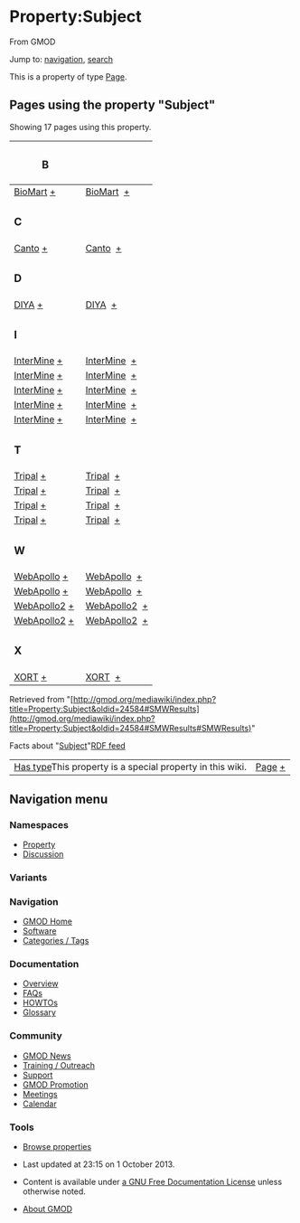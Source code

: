 <div id="mw-page-base" class="noprint">

</div>

<div id="mw-head-base" class="noprint">

</div>

<div id="content" class="mw-body" role="main">

<span id="top"></span>

<div id="mw-js-message" style="display:none;">

</div>



# <span dir="auto">Property:Subject</span>

<div id="bodyContent">

<div id="siteSub">

From GMOD

</div>

<div id="contentSub">

</div>

<div id="jump-to-nav" class="mw-jump">

Jump to: [navigation](#mw-navigation), [search](#p-search)

</div>

<div id="mw-content-text" class="mw-content-ltr" lang="en" dir="ltr">

This is a property of type
[Page](Special:Types/Page "Special:Types/Page").

  
<span id="SMWResults"></span>

<div id="mw-pages">

## Pages using the property "Subject"

Showing 17 pages using this property.

<table style="width: 100%; ">
<colgroup>
<col style="width: 50%" />
<col style="width: 50%" />
</colgroup>
<thead>
<tr class="header">
<th class="smwpropname"><h3 id="b">B</h3></th>
<th></th>
</tr>
</thead>
<tbody>
<tr class="odd">
<td class="smwpropname"><a
href="BioMart#_cf37be6ad46064a27af652ecc850193c"
title="BioMart">BioMart</a> <span class="smwbrowse"><a
href="Special%3ABrowse/BioMart-23_cf37be6ad46064a27af652ecc850193c"
title="Special%3ABrowse/BioMart-23 cf37be6ad46064a27af652ecc850193c">+</a></span></td>
<td class="smwprops"><a href="BioMart"
title="BioMart">BioMart</a>  <span class="smwsearch"><a
href="Special%3ASearchByProperty/Subject/BioMart"
title="Special%3ASearchByProperty/Subject/BioMart">+</a></span></td>
</tr>
<tr class="even">
<td class="smwpropname"><h3 id="c">C</h3></td>
<td></td>
</tr>
<tr class="odd">
<td class="smwpropname"><a
href="Canto#_564f9c71bf2847fc3c542a7b9ac7927f"
title="Canto">Canto</a> <span class="smwbrowse"><a
href="Special%3ABrowse/Canto-23_564f9c71bf2847fc3c542a7b9ac7927f"
title="Special%3ABrowse/Canto-23 564f9c71bf2847fc3c542a7b9ac7927f">+</a></span></td>
<td class="smwprops"><a href="Canto" title="Canto">Canto</a>  <span
class="smwsearch"><a href="Special%3ASearchByProperty/Subject/Canto"
title="Special%3ASearchByProperty/Subject/Canto">+</a></span></td>
</tr>
<tr class="even">
<td class="smwpropname"><h3 id="d">D</h3></td>
<td></td>
</tr>
<tr class="odd">
<td class="smwpropname"><a href="DIYA#_2957d43c15df6d72a07738da3e51a062"
title="DIYA">DIYA</a> <span class="smwbrowse"><a
href="Special%3ABrowse/DIYA-23_2957d43c15df6d72a07738da3e51a062"
title="Special%3ABrowse/DIYA-23 2957d43c15df6d72a07738da3e51a062">+</a></span></td>
<td class="smwprops"><a href="DIYA" title="DIYA">DIYA</a>  <span
class="smwsearch"><a href="Special%3ASearchByProperty/Subject/DIYA"
title="Special%3ASearchByProperty/Subject/DIYA">+</a></span></td>
</tr>
<tr class="even">
<td class="smwpropname"><h3 id="i">I</h3></td>
<td></td>
</tr>
<tr class="odd">
<td class="smwpropname"><a
href="InterMine#_35f0a4dfb21d901063f9534114909319"
title="InterMine">InterMine</a> <span class="smwbrowse"><a
href="Special%3ABrowse/InterMine-23_35f0a4dfb21d901063f9534114909319"
title="Special%3ABrowse/InterMine-23 35f0a4dfb21d901063f9534114909319">+</a></span></td>
<td class="smwprops"><a href="InterMine"
title="InterMine">InterMine</a>  <span class="smwsearch"><a
href="Special%3ASearchByProperty/Subject/InterMine"
title="Special%3ASearchByProperty/Subject/InterMine">+</a></span></td>
</tr>
<tr class="even">
<td class="smwpropname"><a
href="InterMine#_44c0411f669b0bc7ee3599b3e40bf478"
title="InterMine">InterMine</a> <span class="smwbrowse"><a
href="Special%3ABrowse/InterMine-23_44c0411f669b0bc7ee3599b3e40bf478"
title="Special%3ABrowse/InterMine-23 44c0411f669b0bc7ee3599b3e40bf478">+</a></span></td>
<td class="smwprops"><a href="InterMine"
title="InterMine">InterMine</a>  <span class="smwsearch"><a
href="Special%3ASearchByProperty/Subject/InterMine"
title="Special%3ASearchByProperty/Subject/InterMine">+</a></span></td>
</tr>
<tr class="odd">
<td class="smwpropname"><a
href="InterMine#_23c1d6f8e2fcb6320697d1877b352a27"
title="InterMine">InterMine</a> <span class="smwbrowse"><a
href="Special%3ABrowse/InterMine-23_23c1d6f8e2fcb6320697d1877b352a27"
title="Special%3ABrowse/InterMine-23 23c1d6f8e2fcb6320697d1877b352a27">+</a></span></td>
<td class="smwprops"><a href="InterMine"
title="InterMine">InterMine</a>  <span class="smwsearch"><a
href="Special%3ASearchByProperty/Subject/InterMine"
title="Special%3ASearchByProperty/Subject/InterMine">+</a></span></td>
</tr>
<tr class="even">
<td class="smwpropname"><a
href="InterMine#_19ca3e5527b4a7801df22e02220506b6"
title="InterMine">InterMine</a> <span class="smwbrowse"><a
href="Special%3ABrowse/InterMine-23_19ca3e5527b4a7801df22e02220506b6"
title="Special%3ABrowse/InterMine-23 19ca3e5527b4a7801df22e02220506b6">+</a></span></td>
<td class="smwprops"><a href="InterMine"
title="InterMine">InterMine</a>  <span class="smwsearch"><a
href="Special%3ASearchByProperty/Subject/InterMine"
title="Special%3ASearchByProperty/Subject/InterMine">+</a></span></td>
</tr>
<tr class="odd">
<td class="smwpropname"><a
href="InterMine#_1974840c5524f47e32e34fbc09fa67f4"
title="InterMine">InterMine</a> <span class="smwbrowse"><a
href="Special%3ABrowse/InterMine-23_1974840c5524f47e32e34fbc09fa67f4"
title="Special%3ABrowse/InterMine-23 1974840c5524f47e32e34fbc09fa67f4">+</a></span></td>
<td class="smwprops"><a href="InterMine"
title="InterMine">InterMine</a>  <span class="smwsearch"><a
href="Special%3ASearchByProperty/Subject/InterMine"
title="Special%3ASearchByProperty/Subject/InterMine">+</a></span></td>
</tr>
<tr class="even">
<td class="smwpropname"><h3 id="t">T</h3></td>
<td></td>
</tr>
<tr class="odd">
<td class="smwpropname"><a
href="Tripal.1#_8904ca0c9942fceca83d1637dceaa4e9"
title="Tripal">Tripal</a> <span class="smwbrowse"><a
href="Special%3ABrowse/Tripal-23_8904ca0c9942fceca83d1637dceaa4e9"
title="Special%3ABrowse/Tripal-23 8904ca0c9942fceca83d1637dceaa4e9">+</a></span></td>
<td class="smwprops"><a href="Tripal.1" title="Tripal">Tripal</a>  <span
class="smwsearch"><a href="Special%3ASearchByProperty/Subject/Tripal"
title="Special%3ASearchByProperty/Subject/Tripal">+</a></span></td>
</tr>
<tr class="even">
<td class="smwpropname"><a
href="Tripal.1#_780a3bd63980716b96e285070f997e2a"
title="Tripal">Tripal</a> <span class="smwbrowse"><a
href="Special%3ABrowse/Tripal-23_780a3bd63980716b96e285070f997e2a"
title="Special%3ABrowse/Tripal-23 780a3bd63980716b96e285070f997e2a">+</a></span></td>
<td class="smwprops"><a href="Tripal.1" title="Tripal">Tripal</a>  <span
class="smwsearch"><a href="Special%3ASearchByProperty/Subject/Tripal"
title="Special%3ASearchByProperty/Subject/Tripal">+</a></span></td>
</tr>
<tr class="odd">
<td class="smwpropname"><a
href="Tripal.1#_c5e2b05d4750eb0951eb1ad5fced6761"
title="Tripal">Tripal</a> <span class="smwbrowse"><a
href="Special%3ABrowse/Tripal-23_c5e2b05d4750eb0951eb1ad5fced6761"
title="Special%3ABrowse/Tripal-23 c5e2b05d4750eb0951eb1ad5fced6761">+</a></span></td>
<td class="smwprops"><a href="Tripal.1" title="Tripal">Tripal</a>  <span
class="smwsearch"><a href="Special%3ASearchByProperty/Subject/Tripal"
title="Special%3ASearchByProperty/Subject/Tripal">+</a></span></td>
</tr>
<tr class="even">
<td class="smwpropname"><a
href="Tripal.1#_c72e4a5953ad38254b5ae05e4fca68cf"
title="Tripal">Tripal</a> <span class="smwbrowse"><a
href="Special%3ABrowse/Tripal-23_c72e4a5953ad38254b5ae05e4fca68cf"
title="Special%3ABrowse/Tripal-23 c72e4a5953ad38254b5ae05e4fca68cf">+</a></span></td>
<td class="smwprops"><a href="Tripal.1" title="Tripal">Tripal</a>  <span
class="smwsearch"><a href="Special%3ASearchByProperty/Subject/Tripal"
title="Special%3ASearchByProperty/Subject/Tripal">+</a></span></td>
</tr>
<tr class="odd">
<td class="smwpropname"><h3 id="w">W</h3></td>
<td></td>
</tr>
<tr class="even">
<td class="smwpropname"><a
href="WebApollo.1#_0d2bc0e8d059cba6cefd439a084fc7c8"
title="WebApollo">WebApollo</a> <span class="smwbrowse"><a
href="Special%3ABrowse/WebApollo-23_0d2bc0e8d059cba6cefd439a084fc7c8"
title="Special%3ABrowse/WebApollo-23 0d2bc0e8d059cba6cefd439a084fc7c8">+</a></span></td>
<td class="smwprops"><a href="WebApollo.1"
title="WebApollo">WebApollo</a>  <span class="smwsearch"><a
href="Special%3ASearchByProperty/Subject/WebApollo"
title="Special%3ASearchByProperty/Subject/WebApollo">+</a></span></td>
</tr>
<tr class="odd">
<td class="smwpropname"><a
href="WebApollo.1#_e25e09b3c3c15a82835f7fa1b510fe42"
title="WebApollo">WebApollo</a> <span class="smwbrowse"><a
href="Special%3ABrowse/WebApollo-23_e25e09b3c3c15a82835f7fa1b510fe42"
title="Special%3ABrowse/WebApollo-23 e25e09b3c3c15a82835f7fa1b510fe42">+</a></span></td>
<td class="smwprops"><a href="WebApollo.1"
title="WebApollo">WebApollo</a>  <span class="smwsearch"><a
href="Special%3ASearchByProperty/Subject/WebApollo"
title="Special%3ASearchByProperty/Subject/WebApollo">+</a></span></td>
</tr>
<tr class="even">
<td class="smwpropname"><a
href="WebApollo2#_7aa3d428be4e2b3632dc7e1d8733182f"
title="WebApollo2">WebApollo2</a> <span class="smwbrowse"><a
href="Special%3ABrowse/WebApollo2-23_7aa3d428be4e2b3632dc7e1d8733182f"
title="Special%3ABrowse/WebApollo2-23 7aa3d428be4e2b3632dc7e1d8733182f">+</a></span></td>
<td class="smwprops"><a href="WebApollo2"
title="WebApollo2">WebApollo2</a>  <span class="smwsearch"><a
href="Special%3ASearchByProperty/Subject/WebApollo2"
title="Special%3ASearchByProperty/Subject/WebApollo2">+</a></span></td>
</tr>
<tr class="odd">
<td class="smwpropname"><a
href="WebApollo2#_4c9d71480131ff10bde93a00dd874b38"
title="WebApollo2">WebApollo2</a> <span class="smwbrowse"><a
href="Special%3ABrowse/WebApollo2-23_4c9d71480131ff10bde93a00dd874b38"
title="Special%3ABrowse/WebApollo2-23 4c9d71480131ff10bde93a00dd874b38">+</a></span></td>
<td class="smwprops"><a href="WebApollo2"
title="WebApollo2">WebApollo2</a>  <span class="smwsearch"><a
href="Special%3ASearchByProperty/Subject/WebApollo2"
title="Special%3ASearchByProperty/Subject/WebApollo2">+</a></span></td>
</tr>
<tr class="even">
<td class="smwpropname"><h3 id="x">X</h3></td>
<td></td>
</tr>
<tr class="odd">
<td class="smwpropname"><a
href="XORT.1#_117f6d7d3f08ff9b4488276387dfdcc4"
title="XORT">XORT</a> <span class="smwbrowse"><a
href="Special%3ABrowse/XORT-23_117f6d7d3f08ff9b4488276387dfdcc4"
title="Special%3ABrowse/XORT-23 117f6d7d3f08ff9b4488276387dfdcc4">+</a></span></td>
<td class="smwprops"><a href="XORT.1" title="XORT">XORT</a>  <span
class="smwsearch"><a href="Special%3ASearchByProperty/Subject/XORT"
title="Special%3ASearchByProperty/Subject/XORT">+</a></span></td>
</tr>
</tbody>
</table>

</div>

</div>

<div class="printfooter">

Retrieved from
"[http://gmod.org/mediawiki/index.php?title=Property:Subject&oldid=24584#SMWResults](http://gmod.org/mediawiki/index.php?title=Property:Subject&oldid=24584#SMWResults#SMWResults)"

</div>

<div id="catlinks" class="catlinks catlinks-allhidden">

</div>

<div id="mw-data-after-content">

<div class="smwfact">

<span class="smwfactboxhead">Facts about
"<span class="swmfactboxheadbrowse">[Subject](Special%3ABrowse/Property:Subject "Special%3ABrowse/Property:Subject")</span>"</span><span class="smwrdflink"><span class="rdflink">[RDF
feed](http://gmod.org/wiki/Special:ExportRDF/Property:Subject "Special:ExportRDF/Property:Subject")</span></span>

|  |  |
|----|----|
| <span class="smw-highlighter" data-type="1" state="inline" data-title="Property"><span class="smwbuiltin">[Has type](Property:Has_type "Property:Has type")</span><span class="smwttcontent">This property is a special property in this wiki.</span></span> | [Page](Special:Types/Page "Special:Types/Page") <span class="smwsearch">[+](Special%3ASearchByProperty/Has-20type/Page "Special%3ASearchByProperty/Has-20type/Page")</span> |

</div>

</div>

<div class="visualClear">

</div>

</div>

</div>

<div id="mw-navigation">

## Navigation menu

<div id="mw-head">



<div id="left-navigation">

<div id="p-namespaces" class="vectorTabs" role="navigation"
aria-labelledby="p-namespaces-label">

### Namespaces

- <span id="ca-nstab-property">[Property](Property:Subject)</span>
- <span id="ca-talk"><a
  href="http://gmod.org/mediawiki/index.php?title=Property_talk:Subject&amp;action=edit&amp;redlink=1"
  accesskey="t"
  title="Discussion about the content page [t]">Discussion</a></span>

</div>

<div id="p-variants" class="vectorMenu emptyPortlet" role="navigation"
aria-labelledby="p-variants-label">

### 

### Variants[](#)

<div class="menu">

</div>

</div>

</div>





</div>

</div>

</div>

<div id="mw-panel">

<div id="p-logo" role="banner">

<a href="Main_Page"
style="background-image: url(../images/GMOD-cogs.png);"
title="Visit the main page"></a>

</div>

<div id="p-Navigation" class="portal" role="navigation"
aria-labelledby="p-Navigation-label">

### Navigation

<div class="body">

- <span id="n-GMOD-Home">[GMOD Home](Main_Page)</span>
- <span id="n-Software">[Software](GMOD_Components)</span>
- <span id="n-Categories-.2F-Tags">[Categories /
  Tags](Categories)</span>

</div>

</div>

<div id="p-Documentation" class="portal" role="navigation"
aria-labelledby="p-Documentation-label">

### Documentation

<div class="body">

- <span id="n-Overview">[Overview](Overview)</span>
- <span id="n-FAQs">[FAQs](Category:FAQ)</span>
- <span id="n-HOWTOs">[HOWTOs](Category:HOWTO)</span>
- <span id="n-Glossary">[Glossary](Glossary)</span>

</div>

</div>

<div id="p-Community" class="portal" role="navigation"
aria-labelledby="p-Community-label">

### Community

<div class="body">

- <span id="n-GMOD-News">[GMOD News](GMOD_News)</span>
- <span id="n-Training-.2F-Outreach">[Training /
  Outreach](Training_and_Outreach)</span>
- <span id="n-Support">[Support](Support)</span>
- <span id="n-GMOD-Promotion">[GMOD Promotion](GMOD_Promotion)</span>
- <span id="n-Meetings">[Meetings](Meetings)</span>
- <span id="n-Calendar">[Calendar](Calendar)</span>

</div>

</div>

<div id="p-tb" class="portal" role="navigation"
aria-labelledby="p-tb-label">

### Tools

<div class="body">


- <span id="t-smwbrowselink"><a href="Special%3ABrowse/Property:Subject" rel="smw-browse">Browse
  properties</a></span>


</div>

</div>

</div>

</div>

<div id="footer" role="contentinfo">

- <span id="footer-info-lastmod">Last updated at 23:15 on 1 October
  2013.</span>
<!-- - <span id="footer-info-viewcount">6,158 page views.</span> -->
- <span id="footer-info-copyright">Content is available under
  <a href="http://www.gnu.org/licenses/fdl-1.3.html" class="external"
  rel="nofollow">a GNU Free Documentation License</a> unless otherwise
  noted.</span>

<!-- -->

- <span id="footer-places-about">[About
  GMOD](GMOD:About "GMOD:About")</span>

<!-- -->






</div>

